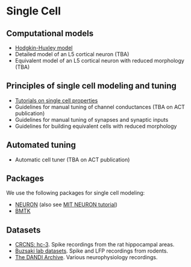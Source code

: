 # Single Cell

## Computational models

- [Hodgkin-Huxley model](https://github.com/cyneuro/neuro_communication/blob/main/HH/hh_spiker.ipynb)
- Detailed model of an L5 cortical neuron (TBA)
- Equivalent model of an L5 cortical neuron with reduced morphology (TBA)

## Principles of single cell modeling and tuning
- [Tutorials on single cell properties](https://cyneuro.github.io/cyneuro-resources/training/comp_neuro_tutorials.html#content-training-comp-neuro-tutorials)
- Guidelines for manual tuning of channel conductances (TBA on ACT publication)
- Guidelines for manual tuning of synapses and synaptic inputs
- Guidelines for building equivalent cells with reduced morphology

## Automated tuning
- Automatic cell tuner (TBA on ACT publication)

## Packages
We use the following packages for single cell modeling:
- [NEURON](https://www.neuron.yale.edu/neuron/) (also see [MIT NEURON tutorial](https://web.mit.edu/neuron_v7.4/nrntuthtml/index.html))
- [BMTK](https://alleninstitute.github.io/bmtk/)

## Datasets
- [CRCNS: hc-3](https://crcns.org/data-sets/hc/hc-3/about-hc-3). Spike recordings from the rat hippocampal areas.
- [Buzsaki lab datasets](https://buzsakilab.nyumc.org/datasets/GirardeauG/Rat08/). Spike and LFP recordings from rodents.
- [The DANDI Archive](https://dandiarchive.org). Various neurophysiology recordings.